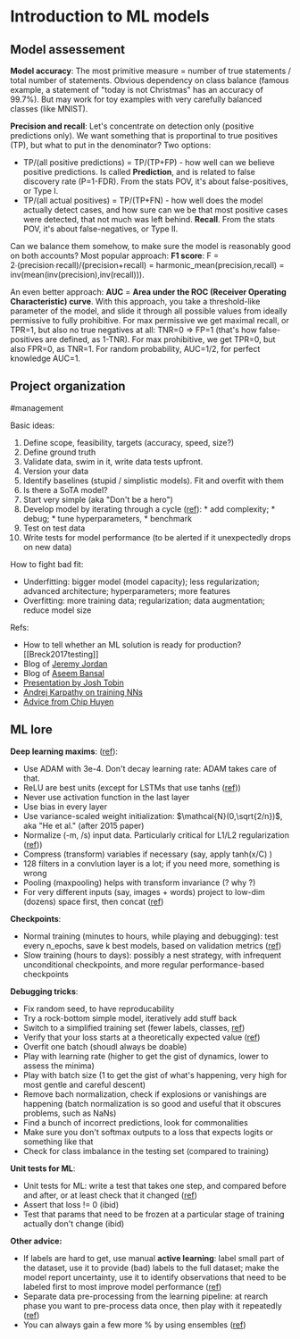 # Introduction to ML models

## Model assessement

**Model accuracy**: The most primitive measure = number of true statements / total number of statements. Obvious dependency on class balance (famous example, a statement of "today is not Christmas" has an accuracy of 99.7%). But may work for toy examples with very carefully balanced classes (like MNIST).

**Precision and recall**: Let's concentrate on detection only (positive predictions only). We want something that is proportinal to true positives (TP), but what to put in the denominator? Two options: 

* TP/(all positive predictions) = TP/(TP+FP) - how well can we believe positive predictions. Is called **Prediction**, and is related to false discovery rate (P=1-FDR). From the stats POV, it's about false-positives, or Type I.
* TP/(all actual positives) = TP/(TP+FN) - how well does the model actually detect cases, and how sure can we be that most positive cases were detected, that not much was left behind. **Recall**. From the stats POV, it's about false-negatives, or Type II.

Can we balance them somehow, to make sure the model is reasonably good on both accounts? Most popular approach: **F1 score**: F = 2∙(precision∙recall)/(precision+recall) = harmonic_mean(precision,recall) = inv(mean(inv(precision),inv(recall))).

An even better approach: **AUC** = **Area under the ROC (Receiver Operating Characteristic) curve**. With this approach, you take a threshold-like parameter of the model, and slide it through all possible values from ideally permissive to fully prohibitive. For max permissive we get maximal recall, or TPR=1, but also no true negatives at all: TNR=0 ⇒ FP=1 (that's how false-positives are defined, as 1-TNR). For max prohibitive, we get TPR=0, but also FPR=0, as TNR=1. For random probability, AUC=1/2, for perfect knowledge AUC=1.

## Project organization

#management

Basic ideas:
1. Define scope, feasibility, targets (accuracy, speed, size?)
2. Define ground truth
3. Validate data, swim in it, write data tests upfront.
4. Version your data
5. Identify baselines (stupid / simplistic models). Fit and overfit with them
7. Is there a SoTA model?
8. Start very simple (aka "Don't be a hero")
9. Develop model by iterating through a cycle ([ref](http://josh-tobin.com/assets/pdf/troubleshooting-deep-neural-networks-01-19.pdf)): 
                        * add complexity; 
                        * debug; 
                        * tune hyperparameters, 
                        * benchmark
10. Test on test data
11. Write tests for model performance (to be alerted if it unexpectedly drops on new data)

How to fight bad fit:
* Underfitting: bigger model (model capacity); less regularization; advanced architecture; hyperparameters; more features
* Overfitting: more training data; regularization; data augmentation; reduce model size

Refs:
* How to tell whether an ML solution is ready for production? [[Breck2017testing]]
* Blog of [Jeremy Jordan](https://www.jeremyjordan.me/ml-projects-guide/)
* Blog of [Aseem Bansal](https://medium.com/infinity-aka-aseem/things-we-wish-we-had-known-before-we-started-our-first-machine-learning-project-336d1d6f2184)
* [Presentation by Josh Tobin](http://josh-tobin.com/assets/pdf/troubleshooting-deep-neural-networks-01-19.pdf)
* [Andrej Karpathy on training NNs](http://karpathy.github.io/2019/04/25/recipe/)
* [Advice from Chip Huyen](https://github.com/chiphuyen/machine-learning-systems-design/blob/master/build/build1/consolidated.pdf)

## ML lore

**Deep learning maxims**: ([ref](https://pcc.cs.byu.edu/2017/10/02/practical-advice-for-building-deep-neural-networks/)):
* Use ADAM with 3e-4. Don't decay learning rate: ADAM takes care of that.
* ReLU are best units (except for LSTMs that use tanhs ([ref](http://josh-tobin.com/assets/pdf/troubleshooting-deep-neural-networks-01-19.pdf)))
* Never use activation function in the last layer
* Use bias in every layer
* Use variance-scaled weight initialization: $\mathcal{N}(0,\sqrt{2/n})$, aka "He et al." (after 2015 paper)
* Normalize (-m, /s) input data. Particularly critical for L1/L2 regularization ([ref](https://medium.com/ai%C2%B3-theory-practice-business/top-6-errors-novice-machine-learning-engineers-make-e82273d394db)))
* Compress (transform) variables if necessary (say, apply  tanh(x/C) )
* 128 filters in a convlution layer is a lot; if you need more, something is wrong
* Pooling (maxpooling) helps with transform invariance (? why ?)
* For very different inputs (say, images + words) project to low-dim (dozens) space first, then concat ([ref](http://josh-tobin.com/assets/pdf/troubleshooting-deep-neural-networks-01-19.pdf))

**Checkpoints**:
* Normal training (minutes to hours, while playing and debugging): test every n_epochs, save k best models, based on validation metrics ([ref](https://blog.floydhub.com/checkpointing-tutorial-for-tensorflow-keras-and-pytorch/))
* Slow training (hours to days): possibly a nest strategy, with infrequent unconditional checkpoints, and more regular performance-based checkpoints

**Debugging tricks**:
* Fix random seed, to have reproducability
* Try a rock-bottom simple model, iteratively add stuff back
* Switch to a simplified training set (fewer labels, classes, [ref](http://josh-tobin.com/assets/pdf/troubleshooting-deep-neural-networks-01-19.pdf))
* Verify that your loss starts at a theoretically expected value ([ref](http://karpathy.github.io/2019/04/25/recipe/))
* Overfit one batch (shoudl always be doable)
* Play with learning rate (higher to get the gist of dynamics, lower to assess the minima)
* Play with batch size (1 to get the gist of what's happening, very high for most gentle and careful descent)
* Remove bach normalization, check if explosions or vanishings are happening (batch normalization is so good and useful that it obscures problems, such as NaNs)
* Find a bunch of incorrect predictions, look for commonalities
* Make sure you don't softmax outputs to a loss that expects logits or something like that
* Check for class imbalance in the testing set (compared to training)

**Unit tests for ML**:
* Unit tests for ML: write a test that takes one step, and compared before and after, or at least check that it changed ([ref](https://medium.com/@keeper6928/how-to-unit-test-machine-learning-code-57cf6fd81765))
* Assert that loss != 0 (ibid)
* Test that params that need to be frozen at a particular stage of training actually don't change (ibid)

**Other advice:**
* If labels are hard to get, use manual **active learning**: label small part of the dataset, use it to provide (bad) labels to the full dataset; make the model report uncertainty, use it to identify observations that need to be labeled first to most improve model performance ([ref](https://www.jeremyjordan.me/ml-projects-guide/))
* Separate data pre-processing from the learning pipeline: at rearch phase you want to pre-process data once, then play with it repeatedly ([ref](https://medium.com/infinity-aka-aseem/things-we-wish-we-had-known-before-we-started-our-first-machine-learning-project-336d1d6f2184))
* You can always gain a few more % by using ensembles ([ref](http://karpathy.github.io/2019/04/25/recipe/))